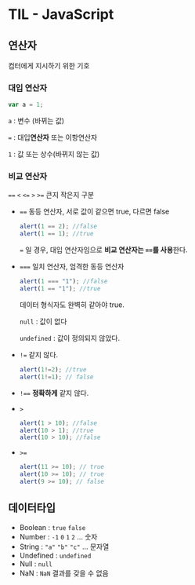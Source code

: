 # TIL - JavaScript



## 연산자

컴터에게 지시하기 위한 기호



### 대입 연산자

```javascript
var a = 1;
```

`a` : 변수 (바뀌는 값)

`=` : 대입**연산자** 또는 이항연산자

`1` : 값 또는 상수(바뀌지 않는 값)



### 비교 연산자

`==` `<` `<=` `>` `>=`  큰지 작은지 구분

- `==` 동등 연산자, 서로 값이 같으면 true, 다르면 false

  ```javascript
  alert(1 == 2); //false
  alert(1 == 1); //true
  ```

  `=` 일 경우, 대입 연산자임으로 **비교 연산자는 `==`를 사용**한다.

- `===` 일치 연산자, 엄격한 동등 연산자

  ```javascript
  alert(1 === "1"); //false
  alert(1 == "1"); //true
  ```

  데이터 형식자도 완벽히 같아야 true.

  `null` : 값이 없다

  `undefined` : 값이 정의되지 않았다.

- `!=` 같지 않다.

  ```javascript
  alert(1!=2); //true
  alert(1!=1); // false
  ```

  

- `!==` **정확하게** 같지 않다.

- `>`

  ```javascript
  alert(1 > 10); //false
  alert(10 > 1); //true
  alert(10 > 10); //false
  ```

  

- `>=`

  ```javascript
  alert(11 >= 10); // true
  alert(10 >= 10); // true
  alert(9 >= 10); // false
  ```

  



## 데이터타입

- Boolean : `true` `false`
- Number : `-1` `0` `1` `2` ... 숫자
- String : `"a"` `"b"` `"c"` ... 문자열
- Undefined : `undefined`
- Null : `null`
- NaN : `NaN` 결과를 갖을 수 없음


